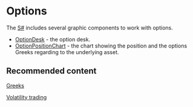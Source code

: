 # Options

The [S\#](../../api.md) includes several graphic components to work with options. 

- [OptionDesk](options/option_desk.md) \- the option desk.
- [OptionPositionChart](options/position_chart.md) \- the chart showing the position and the options Greeks regarding to the underlying asset.

## Recommended content

[Greeks](../options/greeks.md)

[Volatility trading](../options/volatility_trading.md)

